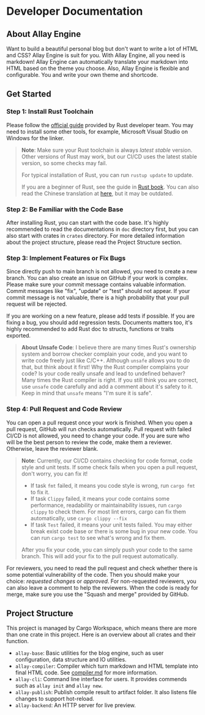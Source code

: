# Developer Documentation

## About Allay Engine

Want to build a beautiful personal blog but don't want to write a lot of HTML and CSS? Allay Engine is
suit for you. With Allay Engine, all you need is markdown! Allay Engine can automatically translate
your markdown into HTML based on the theme you choose. Also, Allay Engine is flexible and configurable. You and write your own theme and shortcode.

## Get Started

### Step 1: Install Rust Toolchain

Please follow the [official guide](https://www.rust-lang.org/tools/install) provided by Rust developer team.
You may need to install some other tools, for example, Microsoft Visual Studio on Windows for the linker.

> **Note**: Make sure your Rust toolchain is always *latest stable* version. Other versions of Rust
> may work, but our CI/CD uses the latest stable version, so some checks may fail.
>
> For typical installation of Rust, you can run `rustup update` to update.
> 
> If you are a beginner of Rust, see the guide in [Rust book](https://doc.rust-lang.org/book/). You
> can also read the Chinese translation at [here](https://kaisery.github.io/trpl-zh-cn/), but it may be outdated.

### Step 2: Be Familiar with the Code Base

After installing Rust, you can start with the code base. It's highly recommended to read the documentations in
`doc` directory first, but you can also start with crates in `crates` directory. For more detailed
information about the project structure, please read the Project Structure section.

### Step 3: Implement Features or Fix Bugs

Since directly push to main branch is not allowed, you need to create a new branch. You can also
create an issue on GitHub if your work is complex. Please make sure your commit message contains
valuable information. Commit messages like "fix", "update" or "test" should not appear. If your commit
message is not valuable, there is a high probability that your pull request will be rejected.

If you are working on a new feature, please add tests if possible. If you are fixing a bug, you should
add regression tests. Documents matters too, it's highly recommended to add Rust doc to structs, functions
or traits exported.

> **About Unsafe Code**: I believe there are many times Rust's ownership system and borrow checker
> complain your code, and you want to write code freely just like C/C++. Although `unsafe` allows
> you to do that, but think about it first! Why the Rust compiler complains your code? Is your code
> really unsafe and lead to undefined behaver? Many times the Rust compiler is right. If you still
> think you are correct, use `unsafe` code carefully and add a comment about it's safety to it.
> Keep in mind that `unsafe` means "I'm sure it is safe".

### Step 4: Pull Request and Code Review

You can open a pull request once your work is finished. When you open a pull request, GitHub will
run checks automatically. Pull request with failed CI/CD is not allowed, you need to change your code.
If you are sure who will be the best person to review the code, make them a reviewer. Otherwise, leave
the reviewer blank.

> **Note**: Currently, our CI/CD contains checking for code format, code style and unit tests. If
> some check fails when you open a pull request, don't worry, you can fix it!
> 
> - If task `fmt` failed, it means you code style is wrong, run `cargo fmt` to fix it.
> - If task `Clippy` failed, it means your code contains some performance, readability or maintainability
>   issues, run `cargo clippy` to check them. For most lint errors, cargo can fix them automatically,
>   use `cargo clippy --fix`
> - If task `Test` failed, it means your unit tests failed. You may either break exist code base or
>   there is some bug in your new code. You can run `cargo test` to see what's wrong and fix them.
> 
> After you fix your code, you can simply push your code to the same branch. This will add your fix
> to the pull request automatically.

For reviewers, you need to read the pull request and check whether there is some potential vulnerability
of the code. Then you should make your choice: *requested changes* or *approved*. For non-requested
reviewers, you can also leave a comment to help the reviewers. When the code is ready for merge, make
sure you use the "Squash and merge" provided by GitHub.

## Project Structure

This project is managed by Cargo Workspace, which means there are more than one crate in this project.
Here is an overview about all crates and their function.

- `allay-base`: Basic utilities for the blog engine, such as user configuration, data structure and
  IO utilities.
- `allay-compiler`: Compiler which turn markdown and HTML template into final HTML code.
  See [compiler.md](compiler.md) for more information.
- `allay-cli`: Command line interface for users. It provides commends such as `allay init` and `allay new`.
- `allay-publish`: Publish compile result to artifact folder. It also listens file changes to support
  hot-reload.
- `allay-backend`: An HTTP server for live preview.